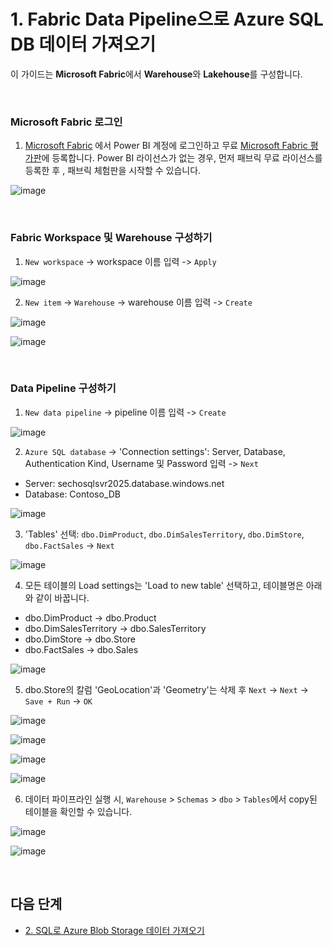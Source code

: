 # 1. Fabric Data Pipeline으로 Azure SQL DB 데이터 가져오기

이 가이드는 **Microsoft Fabric**에서 **Warehouse**와 **Lakehouse**를 구성합니다. 


<br/> 

### Microsoft Fabric 로그인 

1. [Microsoft Fabric](https://fabric.microsoft.com) 에서 Power BI 계정에 로그인하고 무료 [Microsoft Fabric 평가판](https://learn.microsoft.com/ko-kr/fabric/fundamentals/fabric-trial)에 등록합니다. Power BI 라이선스가 없는 경우, 먼저 패브릭 무료 라이선스를 등록한 후 , 패브릭 체험판을 시작할 수 있습니다.

![image](https://github.com/user-attachments/assets/759b8c2d-3b7d-4175-a890-147224fe884f)



<br/> 

### Fabric Workspace 및 Warehouse 구성하기 

1. `New workspace` -> workspace 이름 입력 -> `Apply` 

![image](https://github.com/user-attachments/assets/5553cc13-34df-4942-b374-b382b52a487d)


2.  `New item` -> `Warehouse` -> warehouse 이름 입력 -> `Create` 

![image](https://github.com/user-attachments/assets/94d04ed7-19b9-47a0-9202-60cc2b77f3dd)


![image](https://github.com/user-attachments/assets/c0f5fe9a-56a4-49e2-9c0e-3c2e4813baf6)



<br/> 

### Data Pipeline 구성하기

1. `New data pipeline` -> pipeline 이름 입력 -> `Create` 

![image](https://github.com/user-attachments/assets/90330872-ad2d-4e25-b4cb-de55909e78ba)


2. `Azure SQL database` -> 'Connection settings': Server, Database, Authentication Kind, Username 및 Password 입력 -> `Next`
  * Server: sechosqlsvr2025.database.windows.net
  * Database: Contoso_DB  

![image](https://github.com/user-attachments/assets/296c4bec-e747-4930-a2ca-09b3e0ed1fd8)


3. 'Tables' 선택: `dbo.DimProduct`, `dbo.DimSalesTerritory`, `dbo.DimStore`, `dbo.FactSales` -> `Next` 

![image](https://github.com/user-attachments/assets/bc87db9c-a319-4c1a-bf16-4f6be4fed01f)


4. 모든 테이블의 Load settings는 'Load to new table' 선택하고, 테이블명은 아래와 같이 바꿉니다. 
 * dbo.DimProduct -> dbo.Product
 * dbo.DimSalesTerritory -> dbo.SalesTerritory
 * dbo.DimStore -> dbo.Store
 * dbo.FactSales -> dbo.Sales 

![image](https://github.com/user-attachments/assets/e9e66eeb-1b24-446b-8ae7-69750a31ebc2)

5. dbo.Store의 칼럼 'GeoLocation'과 'Geometry'는 삭제 후 `Next` -> `Next` -> `Save + Run` -> `OK`

![image](https://github.com/user-attachments/assets/9655be7e-1c0d-4105-8e90-eabac77bc58d)


![image](https://github.com/user-attachments/assets/0881339c-703f-4656-aaee-cfa8abee81bd)


![image](https://github.com/user-attachments/assets/efbf9a78-46de-485a-a9fa-0d3590dfe5e4)


![image](https://github.com/user-attachments/assets/883be407-83da-4e6c-a36a-e3e484c5902e)


6. 데이터 파이프라인 실행 시, `Warehouse` > `Schemas` > `dbo` > `Tables`에서 copy된 테이블을 확인할 수 있습니다. 

![image](https://github.com/user-attachments/assets/3d52c484-b0d0-4ffb-b39a-22574e3ef36c)


![image](https://github.com/user-attachments/assets/14639222-b0ca-4615-b6a1-f18eba9f761b)


<br/> 

## 다음 단계 

* [2.	SQL로 Azure Blob Storage 데이터 가져오기]()
 
<br/> 
